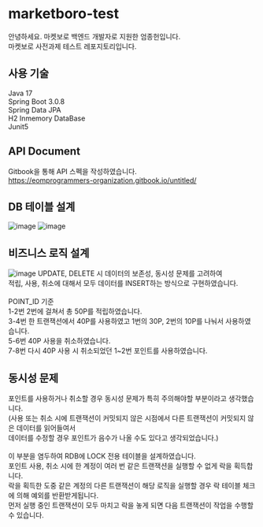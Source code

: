 # marketboro-test
안녕하세요. 마켓보로 백엔드 개발자로 지원한 엄종헌입니다. <br>
마켓보로 사전과제 테스트 레포지토리입니다.

## 사용 기술
Java 17 <br>
Spring Boot 3.0.8 <br>
Spring Data JPA <br>
H2 Inmemory DataBase <br>
Junit5 <br>

## API Document
Gitbook을 통해 API 스펙을 작성하였습니다. <br>
https://eomprogrammers-organization.gitbook.io/untitled/

## DB 테이블 설계
![image](https://github.com/jheon-eom/marketboro-test/assets/79975547/920ab451-4bb0-4caa-96b6-ffa106046087)
![image](https://github.com/jheon-eom/marketboro-test/assets/79975547/0b801fe6-ad22-4418-8083-645173b17e83)

## 비즈니스 로직 설계
![image](https://github.com/jheon-eom/marketboro-test/assets/79975547/d219de40-e953-4a94-8cd5-14b8c5a899d0)
UPDATE, DELETE 시 데이터의 보존성, 동시성 문제를 고려하여 <br>
적립, 사용, 취소에 대해서 모두 데이터를 INSERT하는 방식으로 구현하였습니다. <br>
<br>
POINT_ID 기준 <br>
1-2번 2번에 걸쳐서 총 50P를 적립하였습니다. <br>
3-4번 한 트랜잭션에서 40P를 사용하였고 1번의 30P, 2번의 10P를 나눠서 사용하였습니다. <br>
5-6번 40P 사용을 취소하였습니다.<br>
7-8번 다시 40P 사용 시 취소되었던 1~2번 포인트를 사용하였습니다. <br>

## 동시성 문제
포인트를 사용하거나 취소할 경우 동시성 문제가 특히 주의해야할 부분이라고 생각했습니다. <br>
(사용 또는 취소 시에 트랜잭션이 커밋되지 않은 시점에서 다른 트랜잭션이 커밋되지 않은 데이터를 읽어들여서 <br>
데이터를 수정할 경우 포인트가 음수가 나올 수도 있다고 생각되었습니다.) <br>
<br>
이 부분을 염두하여 RDB에 LOCK 전용 테이블을 설계하였습니다. <br>
포인트 사용, 취소 시에 한 계정이 여러 번 같은 트랜잭션을 실행할 수 없게 락을 획득합니다. <br>
락을 획득한 도중 같은 계정의 다른 트랜잭션이 해당 로직을 실행할 경우 락 테이블 체크에 의해 예외를 반환받게됩니다. <br>
먼저 실행 중인 트랜잭션이 모두 마치고 락을 놓게 되면 다음 트랜잭션이 작업을 수행할 수 있습니다.
